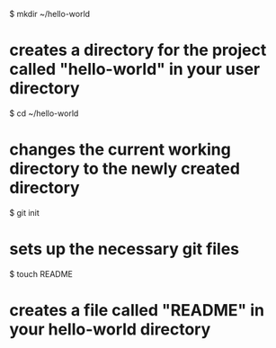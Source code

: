 $ mkdir ~/hello-world
# creates a directory for the project called "hello-world" in your user directory

$ cd ~/hello-world
# changes the current working directory to the newly created directory

$ git init
# sets up the necessary git files

$ touch README
# creates a file called "README" in your hello-world directory
